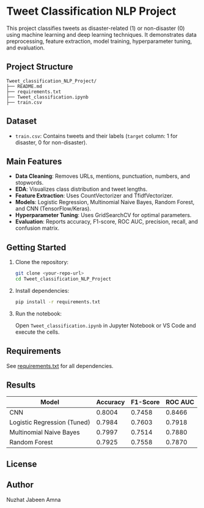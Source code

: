 # Tweet Classification NLP Project

This project classifies tweets as disaster-related (1) or non-disaster (0) using machine learning and deep learning techniques. It demonstrates data preprocessing, feature extraction, model training, hyperparameter tuning, and evaluation.

## Project Structure

```
Tweet_classification_NLP_Project/
├── README.md
├── requirements.txt
├── Tweet_classification.ipynb
├── train.csv
```

## Dataset

- `train.csv`: Contains tweets and their labels (`target` column: 1 for disaster, 0 for non-disaster).

## Main Features

- **Data Cleaning**: Removes URLs, mentions, punctuation, numbers, and stopwords.
- **EDA**: Visualizes class distribution and tweet lengths.
- **Feature Extraction**: Uses CountVectorizer and TfidfVectorizer.
- **Models**: Logistic Regression, Multinomial Naive Bayes, Random Forest, and CNN (TensorFlow/Keras).
- **Hyperparameter Tuning**: Uses GridSearchCV for optimal parameters.
- **Evaluation**: Reports accuracy, F1-score, ROC AUC, precision, recall, and confusion matrix.

## Getting Started

1. Clone the repository:

    ```sh
    git clone <your-repo-url>
    cd Tweet_classification_NLP_Project
    ```

2. Install dependencies:

    ```sh
    pip install -r requirements.txt
    ```

3. Run the notebook:

    Open `Tweet_classification.ipynb` in Jupyter Notebook or VS Code and execute the cells.

## Requirements

See [requirements.txt](requirements.txt) for all dependencies.

## Results

| Model                        | Accuracy | F1-Score | ROC AUC |
|------------------------------|----------|----------|---------|
| CNN                          | 0.8004   | 0.7458   | 0.8466  |
| Logistic Regression (Tuned)  | 0.7984   | 0.7603   | 0.7918  |
| Multinomial Naive Bayes      | 0.7997   | 0.7514   | 0.7880  |
| Random Forest                | 0.7925   | 0.7558   | 0.7870  |

## License



## Author
Nuzhat Jabeen Amna
